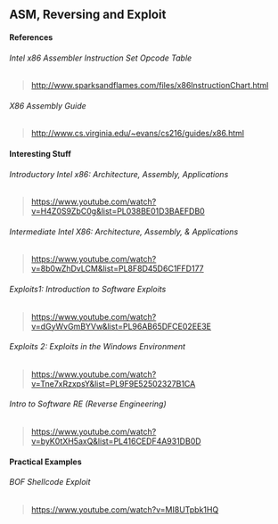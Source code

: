 
## ASM, Reversing and Exploit

#### References
###### Intel x86 Assembler Instruction Set Opcode Table
> http://www.sparksandflames.com/files/x86InstructionChart.html

###### X86 Assembly Guide 
> http://www.cs.virginia.edu/~evans/cs216/guides/x86.html

#### Interesting Stuff

###### Introductory Intel x86: Architecture, Assembly, Applications 
> https://www.youtube.com/watch?v=H4Z0S9ZbC0g&list=PL038BE01D3BAEFDB0

###### Intermediate Intel X86: Architecture, Assembly, & Applications 
> https://www.youtube.com/watch?v=8b0wZhDvLCM&list=PL8F8D45D6C1FFD177

###### Exploits1: Introduction to Software Exploits 
> https://www.youtube.com/watch?v=dGyWvGmBYVw&list=PL96AB65DFCE02EE3E

###### Exploits 2: Exploits in the Windows Environment 
> https://www.youtube.com/watch?v=Tne7xRzxpsY&list=PL9F9E52502327B1CA

###### Intro to Software RE (Reverse Engineering) 
> https://www.youtube.com/watch?v=byK0tXH5axQ&list=PL416CEDF4A931DB0D

#### Practical Examples
###### BOF Shellcode Exploit
> https://www.youtube.com/watch?v=MI8UTpbk1HQ
